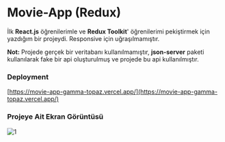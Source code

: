 # Movie-App (Redux)

İlk **React.js** öğrenilerimle ve **Redux Toolkit**' öğrenilerimi pekiştirmek için yazdığım bir projeydi. Responsive için uğraşılmamıştır.

**Not:** Projede gerçek bir veritabanı kullanılmamıştır, **json-server** paketi kullanılarak fake bir api oluşturulmuş ve projede bu api kullanılmıştır.


### Deployment

[https://movie-app-gamma-topaz.vercel.app/](https://movie-app-gamma-topaz.vercel.app/)


### Projeye Ait Ekran Görüntüsü
![1](https://lh3.googleusercontent.com/bavgmDStFpteyOlrXgoBjOs2b3Vn28zCURYR1upCrnVkVwuSNbTov3Zhj2k0PN50uofhtcVx3y2QzBwPi7ufRDhZufFdf3DkfoHHpcZ0vV1hdnSJu8muFgD8wtgKI70xwk0HboEYtU7pfBs4ghV4vVuFN5hIexbWy2tP4fVwzagppJmP78n7Q7wYfRs6OQ-icbdcdob-jzYxJZ1-9IkV_OWRJ78plZnbKq28XpVFV4Ymmd3CZBs2wZw4ymsXpH8Msd3g45w3xB085IVsdgnPi0wdYLpAzof3cYnj_E5J4-EaPmoQXMnijKabm2ORaHw6M22RIlGxZwPudyQwFpUk89rRbdr_uXCXSWIdzEO5ws6WK9izJ3DhVvMLzFsvSl-qOvTY4jsr9s16jmmfmxSWurv-njcaei2QWyHJ1yrxxmi96mbd3ZPG1gjR4ZX9Npt3A2ObW8UkZ3YtP9pKWO9JGXt9dPZRRQI61XZ3fDLU-h5xv3iIM4cz9JuetLn8-cMuW1dSeRp-UcKe4grT2SwhdUaNDuc4JODpag8SP9hB9lgTLYHqeRM-P0R070OxRRTEnLrl0E0f9DzlMb9MdznFvgWIJkmYWHO5XD__4_jwBKon56fzkaKal8DKS8XG8Ku0dOL8EUztSnqjqff4r294cdfiAfuAtrlhvhF-IWQHyAxnhFX87VzBXE9-2P_WszYqOoJ_eIzjHMoXlFvBjKiUli1KZOZZ9g7GD_rJiMcAeHlmnGHXKpOvE5UefJr2-bMus_42QM1utB14LLRG24wRP6L6hL8_lbbgNBBwwko0PI9OI7PgIwKfrss9INzck2bxCPnTqYqXJkIAlZEz5n_nY48X6T1xp5CsoWBD_8D5CPEuyh0F50pVpsHA5ZeNgb1g_DseqZTOiTBT44Rk8N5yD1in8amVU0O2gkrju97FnJcX=w448-h661-s-no?authuser=0)
